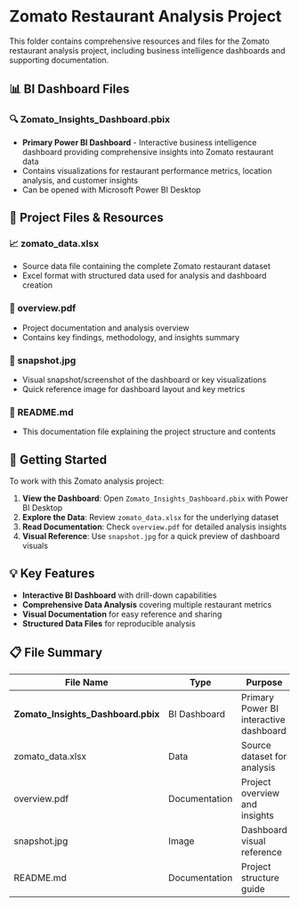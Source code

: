 # Zomato Restaurant Analysis Project

This folder contains comprehensive resources and files for the Zomato restaurant analysis project, including business intelligence dashboards and supporting documentation.

## 📊 BI Dashboard Files

### **🔍 Zomato_Insights_Dashboard.pbix**
- **Primary Power BI Dashboard** - Interactive business intelligence dashboard providing comprehensive insights into Zomato restaurant data
- Contains visualizations for restaurant performance metrics, location analysis, and customer insights
- Can be opened with Microsoft Power BI Desktop

## 📁 Project Files & Resources

### **📈 zomato_data.xlsx**
- Source data file containing the complete Zomato restaurant dataset
- Excel format with structured data used for analysis and dashboard creation

### **📄 overview.pdf** 
- Project documentation and analysis overview
- Contains key findings, methodology, and insights summary

### **📸 snapshot.jpg**
- Visual snapshot/screenshot of the dashboard or key visualizations
- Quick reference image for dashboard layout and key metrics

### **📝 README.md**
- This documentation file explaining the project structure and contents

## 🚀 Getting Started

To work with this Zomato analysis project:

1. **View the Dashboard**: Open `Zomato_Insights_Dashboard.pbix` with Power BI Desktop
2. **Explore the Data**: Review `zomato_data.xlsx` for the underlying dataset
3. **Read Documentation**: Check `overview.pdf` for detailed analysis insights
4. **Visual Reference**: Use `snapshot.jpg` for a quick preview of dashboard visuals

## 💡 Key Features

- **Interactive BI Dashboard** with drill-down capabilities
- **Comprehensive Data Analysis** covering multiple restaurant metrics
- **Visual Documentation** for easy reference and sharing
- **Structured Data Files** for reproducible analysis

## 📋 File Summary

| File Name | Type | Purpose |
|-----------|------|----------|
| **Zomato_Insights_Dashboard.pbix** | BI Dashboard | Primary Power BI interactive dashboard |
| zomato_data.xlsx | Data | Source dataset for analysis |
| overview.pdf | Documentation | Project overview and insights |
| snapshot.jpg | Image | Dashboard visual reference |
| README.md | Documentation | Project structure guide |
